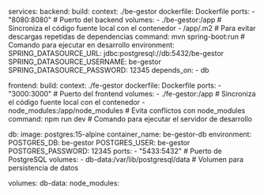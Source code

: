 services:
  backend:
    build:
      context: ./be-gestor
      dockerfile: Dockerfile
    ports:
      - "8080:8080" # Puerto del backend
    volumes:
      - ./be-gestor:/app         # Sincroniza el código fuente local con el contenedor
      - /app/.m2  		 # Para evitar descargas repetidas de dependencias
    command: mvn spring-boot:run # Comando para ejecutar en desarrollo
    environment:
      SPRING_DATASOURCE_URL: jdbc:postgresql://db:5432/be-gestor
      SPRING_DATASOURCE_USERNAME: be-gestor
      SPRING_DATASOURCE_PASSWORD: 12345
    depends_on:
      - db

  frontend:
    build:
      context: ./fe-gestor
      dockerfile: Dockerfile
    ports:
      - "3000:3000" # Puerto del frontend
    volumes:
      - ./fe-gestor:/app        		# Sincroniza el código fuente local con el contenedor
      - node_modules:/app/node_modules       	# Evita conflictos con node_modules
    command: npm run dev         		# Comando para ejecutar el servidor de desarrollo

  db:
    image: postgres:15-alpine
    container_name: be-gestor-db
    environment:
      POSTGRES_DB: be-gestor
      POSTGRES_USER: be-gestor
      POSTGRES_PASSWORD: 12345
    ports:
      - "5433:5432" # Puerto de PostgreSQL
    volumes:
      - db-data:/var/lib/postgresql/data # Volumen para persistencia de datos

volumes:
  db-data:
  node_modules:
